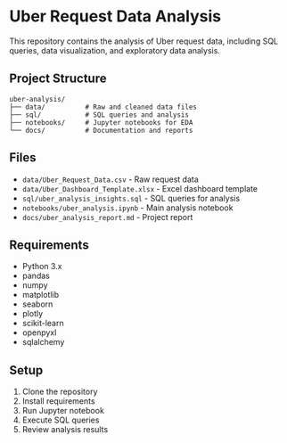 # Uber Request Data Analysis

This repository contains the analysis of Uber request data, including SQL queries, data visualization, and exploratory data analysis.

## Project Structure

```
uber-analysis/
├── data/          # Raw and cleaned data files
├── sql/           # SQL queries and analysis
├── notebooks/     # Jupyter notebooks for EDA
└── docs/          # Documentation and reports
```

## Files

- `data/Uber_Request_Data.csv` - Raw request data
- `data/Uber_Dashboard_Template.xlsx` - Excel dashboard template
- `sql/uber_analysis_insights.sql` - SQL queries for analysis
- `notebooks/uber_analysis.ipynb` - Main analysis notebook
- `docs/uber_analysis_report.md` - Project report

## Requirements

- Python 3.x
- pandas
- numpy
- matplotlib
- seaborn
- plotly
- scikit-learn
- openpyxl
- sqlalchemy

## Setup

1. Clone the repository
2. Install requirements
3. Run Jupyter notebook
4. Execute SQL queries
5. Review analysis results
